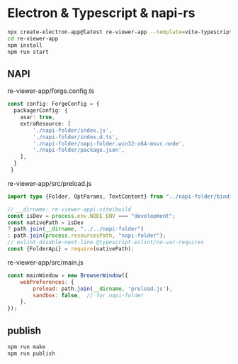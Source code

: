 # Electron & Typescript & napi-rs

```sh
npx create-electron-app@latest re-viewer-app --template=vite-typescript
cd re-viewer-app
npm install
npm run start

```

## NAPI 
re-viewer-app/forge.config.ts
```ts
const config: ForgeConfig = {
  packagerConfig: {
    asar: true,
    extraResource: [
        './napi-folder/index.js',
        './napi-folder/index.d.ts',
        './napi-folder/napi-folder.win32-x64-msvc.node',
        './napi-folder/package.json',
    ],
  }
 }
```

re-viewer-app/src/preload.js
```ts
import type {Folder, OptParams, TextContent} from "../napi-folder/bindings"

// __dirname: re-viewer-app\.vite\build
const isDev = process.env.NODE_ENV === "development";
const nativePath = isDev
? path.join(__dirname, "../../napi-folder")
: path.join(process.resourcesPath, "napi-folder");
// eslint-disable-next-line @typescript-eslint/no-var-requires
const {FolderApi} = require(nativePath);
```

re-viewer-app/src/main.js
```js
const mainWindow = new BrowserWindow({
    webPreferences: {
        preload: path.join(__dirname, 'preload.js'),
        sandbox: false,  // for napi-folder
    },
});
```

## publish
```sh
npm run make
npm run publish
```

